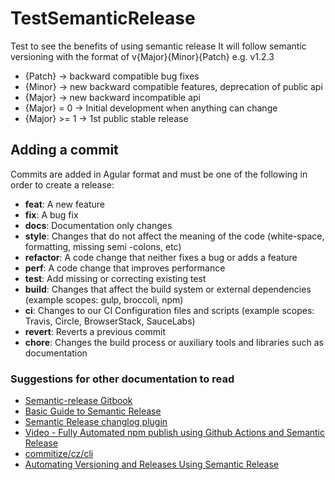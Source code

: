 # TestSemanticRelease
Test to see the benefits of using semantic release 
It will follow semantic versioning with the format of v{Major}{Minor}{Patch} e.g. v1.2.3
- {Patch} → backward compatible bug fixes
- {Minor} → new backward compatible features, deprecation of public api
- {Major} → new backward incompatible api
- {Major} = 0 → Initial development when anything can change
- {Major} >= 1 → 1st public stable release

## Adding a commit 
Commits are added in Agular format and must be one  of the following in order to create a release: 
- **feat**: A new feature
- **fix**: A bug fix
- **docs**: Documentation only changes
- **style**: Changes that do not affect the meaning of the code (white-space, formatting, missing semi -colons, etc)
- **refactor**: A code change that neither fixes a bug or adds a feature
- **perf**: A code change that improves performance
- **test**: Add missing or correcting existing test
- **build**: Changes that affect the build system or external dependencies (example scopes: gulp, broccoli, npm)
- **ci**: Changes to our CI Configuration files and scripts (example scopes: Travis, Circle, BrowserStack, SauceLabs)
- **revert**: Reverts a previous commit
- **chore**: Changes the build process or auxiliary tools and libraries such as documentation


### Suggestions for other documentation to read 
- [Semantic-release Gitbook](https://semantic-release.gitbook.io/semantic-release/usage/getting-started )
- [Basic Guide to Semantic Release](https://levelup.gitconnected.com/basic-guide-to-semantic-release-9e2aa7834e4b)
- [Semantic Release changlog plugin](https://github.com/semantic-release/changelog)
- [Video - Fully Automated npm publish using Github Actions and Semantic Release](https://www.youtube.com/watch?v=QZdY4XYbqLI)
- [commitize/cz/cli](https://github.com/commitizen/cz-cli)
- [Automating Versioning and Releases Using Semantic Release](https://medium.com/agoda-engineering/automating-versioning-and-releases-using-semantic-release-6ed355ede742)

